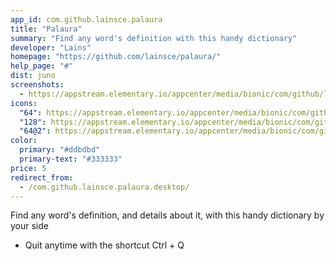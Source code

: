 ```yaml
---
app_id: com.github.lainsce.palaura
title: "Palaura"
summary: "Find any word's definition with this handy dictionary"
developer: "Lains"
homepage: "https://github.com/lainsce/palaura/"
help_page: "#"
dist: juno
screenshots:
  - https://appstream.elementary.io/appcenter/media/bionic/com/github/lainsce.palaura/25C7E0636524C2B3CD92C0717E1BE034/screenshots/image-1_orig.png
icons:
  "64": https://appstream.elementary.io/appcenter/media/bionic/com/github/lainsce.palaura/25C7E0636524C2B3CD92C0717E1BE034/icons/64x64/com.github.lainsce.palaura_com.github.lainsce.palaura.png
  "128": https://appstream.elementary.io/appcenter/media/bionic/com/github/lainsce.palaura/25C7E0636524C2B3CD92C0717E1BE034/icons/128x128/com.github.lainsce.palaura_com.github.lainsce.palaura.png
  "64@2": https://appstream.elementary.io/appcenter/media/bionic/com/github/lainsce.palaura/25C7E0636524C2B3CD92C0717E1BE034/icons/64x64@2/com.github.lainsce.palaura_com.github.lainsce.palaura.png
color:
  primary: "#ddbdbd"
  primary-text: "#333333"
price: 5
redirect_from:
  - /com.github.lainsce.palaura.desktop/
---
```


<p>Find any word&apos;s definition, and details about it, with this handy dictionary by your side</p>
<ul>
  <li>Quit anytime with the shortcut Ctrl + Q</li>
</ul>